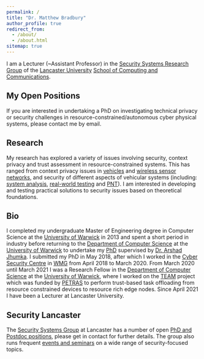 ```yaml
---
permalink: /
title: "Dr. Matthew Bradbury"
author_profile: true
redirect_from: 
  - /about/
  - /about.html
sitemap: true
---
```


I am a Lecturer (~Assistant Professor) in the [Security Systems Research Group](https://ssg.lancs.ac.uk/) of the [Lancaster University](https://www.lancaster.ac.uk) [School of Computing and Communications](https://www.lancaster.ac.uk/scc/).

## My Open Positions

If you are interested in undertaking a PhD on investigating technical privacy or security challenges in resource-constrained/autonomous cyber physical systems, please contact me by email.

## Research

My research has explored a variety of issues involving security, context privacy and trust assessment in resource-constrained systems. This has ranged from context privacy issues in [vehicles](/publications/Bradbury_2020_PrivacyChallengesProtecting) and [wireless sensor networks](/projects/project-1-PhD/), and security of different aspects of vehicular systems (including: [system analysis](/projects/project-2-CAPRI), [real-world testing](/projects/project-3-IoT-TRaM) and [PNT](/projects/project-5-PNT)). I am interested in developing and testing practical solutions to security issues based on theoretical foundations.

## Bio

I completed my undergraduate Master of Engineering degree in Computer Science at the [University of Warwick](https://warwick.ac.uk) in 2013 and spent a short period in industry before returning to the [Department of Computer Science](https://warwick.ac.uk/fac/sci/dcs) at the [University of Warwick](https://warwick.ac.uk) to undertake my [PhD](/projects/project-1-PhD/) supervised by [Dr. Arshad Jhumka](https://www2.warwick.ac.uk/fac/sci/dcs/people/Arshad_Jhumka). I submitted my PhD in May 2018, after which I worked in the [Cyber Security Centre](https://warwick.ac.uk/fac/sci/wmg/research/csc) in [WMG](https://warwick.ac.uk/fac/sci/wmg) from April 2018 to March 2020. From March 2020 until March 2021 I was a Research Fellow in the [Department of Computer Science](https://warwick.ac.uk/fac/sci/dcs) at the [University of Warwick](https://warwick.ac.uk), where I worked on the [TEAM](/projects/project-6-TEAM) project which was funded by [PETRAS](https://petras-iot.org) to perform trust-based task offloading from resource constrained devices to resource rich edge nodes. Since April 2021 I have been a Lecturer at Lancaster University.

## Security Lancaster

The [Security Systems Group](https://ssg.lancs.ac.uk) at Lancaster has a number of open [PhD and Postdoc positions](https://ssg.lancs.ac.uk/open-positions/), please get in contact for further details. The group also runs frequent [events and seminars](https://www.lancaster.ac.uk/security-lancaster/about/seminars-and-events/) on a wide range of security-focused topics.
